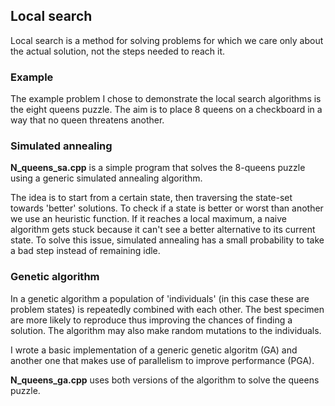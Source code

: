 ## Local search
Local search is a method for solving problems for which we care only about the actual solution, not the steps needed to reach it.

### Example
The example problem I chose to demonstrate the local search algorithms is the eight queens puzzle.
The aim is to place 8 queens on a checkboard in a way that no queen threatens another. 

### Simulated annealing
**N_queens_sa.cpp** is a simple program that solves the 8-queens puzzle using a generic simulated annealing algorithm. 

The idea is to start from a certain state, then traversing the state-set towards 'better' solutions. To check if a state is better or worst than another we use an heuristic function.
If it reaches a local maximum, a naive algorithm gets stuck because it can't see a better alternative to its current state. To solve this issue, simulated annealing has a small probability to take a bad step instead of remaining idle.

### Genetic algorithm
In a genetic algorithm a population of 'individuals' (in this case these are problem states) is repeatedly combined with each other. The best specimen are more likely to reproduce thus improving the chances of finding a solution. The algorithm may also make random mutations to the individuals. 

I wrote a basic implementation of a generic genetic algoritm (GA) and another one that makes use of parallelism to improve performance (PGA). 

**N_queens_ga.cpp** uses both versions of the algorithm to solve the queens puzzle.
